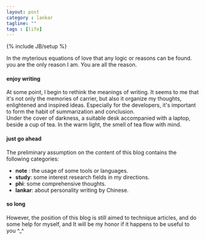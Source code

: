 ```yaml
---
layout: post
category : lankar 
tagline: ""
tags : [life]
---
```

{% include JB/setup %}

In the myterious equations of love that any logic or reasons can be found.  
you are the only reason I am. You are all the reason.
#### enjoy writing ####
At some point, I begin to rethink the meanings of writing. It seems to me that it's not only the memories of carrier, but also it organize my thoughts, enlightened and inspired ideas.  Especially for the developers, it's important to form the habit of summarization and conclusion.  
Under the cover of darkness, a suitable desk accompanied with a laptop, beside a cup of tea. In the warm light, the smell of tea flow with mind.  

#### just go ahead ####
The preliminary assumption on the content of this blog contains the following categories:  
- **note** : the usage of some tools or languages.
- **study**: some interest research fields in my directions.
- **phi**: some comprehensive thoughts.
- **lankar**: about personality writing by Chinese.

#### so long ####
However, the position of this blog is still aimed to technique articles, and do some help for myself, and It will be my honor if it happens to be useful to you ^_^ 
